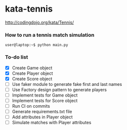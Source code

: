 # kata-tennis
http://codingdojo.org/kata/Tennis/

### How to run a tennis match simulation
```console
user@laptop:~$ python main.py
```


### To-do list

- [x] Create Game object
- [x] Create Player object
- [x] Create Score object
- [ ] Use faker module to generate fake first and last names
- [ ] Use Factory design pattern to generate players
- [ ] Implement tests for Game object
- [ ] Implement tests for Score object
- [ ] Run CI on commits
- [ ] Generate requirements.txt file
- [ ] Add attributes in Player object
- [ ] Simulate matches with Player attributes